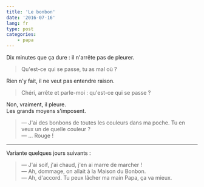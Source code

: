 ```yaml
---
title: 'Le bonbon'
date: '2016-07-16'
lang: fr
type: post
categories:
    - papa
---
```


Dix minutes que ça dure : il n'arrête pas de pleurer.

<!-- more -->

> Qu'est-ce qui se passe, tu as mal où ?

Rien n'y fait, il ne veut pas entendre raison.

> Chéri, arrête et parle-moi : qu'est-ce qui se passe ?

Non, vraiment, il pleure.  
Les grands moyens s'imposent.

> — J'ai des bonbons de toutes les couleurs dans ma poche. Tu en veux un de quelle couleur ?  
> — … Rouge !

***

Variante quelques jours suivants :

> — J'ai soif, j'ai chaud, j'en ai marre de marcher !  
> — Ah, dommage, on allait à la Maison du Bonbon.  
> — Ah, d'accord. Tu peux lâcher ma main Papa, ça va mieux.
